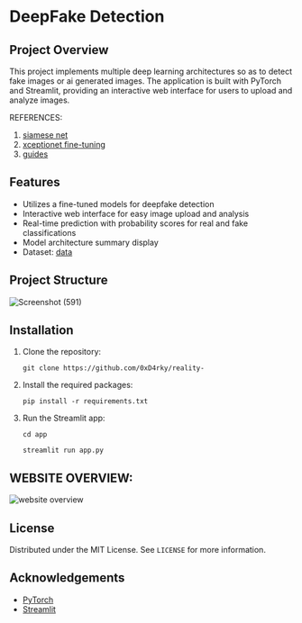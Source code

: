 # DeepFake Detection

## Project Overview
This project implements multiple deep learning architectures so as to detect fake images or ai generated images. The application is built with PyTorch and Streamlit, providing an interactive web interface for users to upload and analyze images.

REFERENCES:

1. [siamese net](https://www.cs.cmu.edu/~rsalakhu/papers/oneshot1.pdf)
2. [xceptionet fine-tuning](https://discuss.pytorch.org/t/xception-finetune/19195)
3. [guides](https://paperswithcode.com/task/deepfake-detection)

## Features
- Utilizes a fine-tuned models for deepfake detection
- Interactive web interface for easy image upload and analysis
- Real-time prediction with probability scores for real and fake classifications
- Model architecture summary display
- Dataset:  [data](https://www.kaggle.com/datasets/manjilkarki/deepfake-and-real-images)


## Project Structure
![Screenshot (591)](https://github.com/user-attachments/assets/c5425031-b072-4488-96d0-49d941d99023)

## Installation

1. Clone the repository:

   ```
   git clone https://github.com/0xD4rky/reality-
   ```

3. Install the required packages:

   ```
   pip install -r requirements.txt
   ```

5. Run the Streamlit app:

   ```
   cd app
   ```
   ```
   streamlit run app.py
   ```


## WEBSITE OVERVIEW:

![website overview](https://github.com/user-attachments/assets/c574567c-40d0-4b2c-80af-1c1d661c2e32)

## License

Distributed under the MIT License. See `LICENSE` for more information.

## Acknowledgements

- [PyTorch](https://pytorch.org/)
- [Streamlit](https://streamlit.io/)


